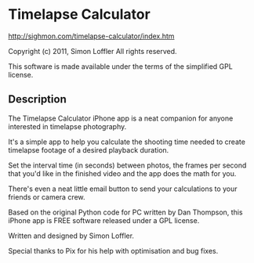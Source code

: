 Timelapse Calculator
====================

<http://sighmon.com/timelapse-calculator/index.htm>

Copyright (c) 2011, Simon Loffler
All rights reserved.

This software is made available under the terms of the simplified
GPL license.


Description
-----------

The Timelapse Calculator iPhone app is a neat companion for anyone interested in timelapse photography.

It's a simple app to help you calculate the shooting time needed to create timelapse footage of a desired playback duration.

Set the interval time (in seconds) between photos, the frames per second that you'd like in the finished video and the app does the math for you.

There's even a neat little email button to send your calculations to your friends or camera crew.

Based on the original Python code for PC written by Dan Thompson, this iPhone app is FREE software released under a GPL license.

Written and designed by Simon Loffler.

Special thanks to Pix for his help with optimisation and bug fixes.